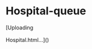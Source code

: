 # Hospital-queue



[Uploading <!--[if IE]><meta http-equiv="X-UA-Compatible" content="IE=5,IE=9" ><![endif]-->
<!DOCTYPE html>
<html>
<head>
<title>Hospital.html</title>
<meta charset="utf-8"/>
</head>
<body>
<div class="mxgraph" style="max-width:100%;border:1px solid transparent;" data-mxgraph="{&quot;highlight&quot;:&quot;#0000ff&quot;,&quot;nav&quot;:true,&quot;resize&quot;:true,&quot;xml&quot;:&quot;&lt;mxfile host=\&quot;Electron\&quot; modified=\&quot;2024-07-20T13:54:22.277Z\&quot; agent=\&quot;Mozilla/5.0 (Windows NT 10.0; Win64; x64) AppleWebKit/537.36 (KHTML, like Gecko) draw.io/24.6.4 Chrome/124.0.6367.207 Electron/30.0.6 Safari/537.36\&quot; etag=\&quot;Ng6dCk_RhyCo2N0eDhbq\&quot; version=\&quot;24.6.4\&quot; type=\&quot;device\&quot;&gt;&lt;diagram name=\&quot;Page-1\&quot; id=\&quot;E5_DyyRpIjL9LaKHjieI\&quot;&gt;&lt;mxGraphModel dx=\&quot;3149\&quot; dy=\&quot;2943\&quot; grid=\&quot;1\&quot; gridSize=\&quot;10\&quot; guides=\&quot;1\&quot; tooltips=\&quot;1\&quot; connect=\&quot;1\&quot; arrows=\&quot;1\&quot; fold=\&quot;1\&quot; page=\&quot;1\&quot; pageScale=\&quot;1\&quot; pageWidth=\&quot;1100\&quot; pageHeight=\&quot;850\&quot; math=\&quot;0\&quot; shadow=\&quot;0\&quot;&gt;&lt;root&gt;&lt;mxCell id=\&quot;0\&quot;/&gt;&lt;mxCell id=\&quot;1\&quot; parent=\&quot;0\&quot;/&gt;&lt;mxCell id=\&quot;5D7EZB2a6SAgb2xj-cl1-2\&quot; value=\&quot;\&quot; style=\&quot;image;aspect=fixed;perimeter=ellipsePerimeter;html=1;align=center;shadow=0;dashed=0;spacingTop=3;image=img/lib/active_directory/users.svg;\&quot; vertex=\&quot;1\&quot; parent=\&quot;1\&quot;&gt;&lt;mxGeometry x=\&quot;525.5999999999999\&quot; y=\&quot;-936\&quot; width=\&quot;59.4\&quot; height=\&quot;90\&quot; as=\&quot;geometry\&quot;/&gt;&lt;/mxCell&gt;&lt;mxCell id=\&quot;5D7EZB2a6SAgb2xj-cl1-3\&quot; value=\&quot;\&quot; style=\&quot;sketch=0;points=[[0,0,0],[0.25,0,0],[0.5,0,0],[0.75,0,0],[1,0,0],[0,1,0],[0.25,1,0],[0.5,1,0],[0.75,1,0],[1,1,0],[0,0.25,0],[0,0.5,0],[0,0.75,0],[1,0.25,0],[1,0.5,0],[1,0.75,0]];outlineConnect=0;fontColor=#232F3E;fillColor=#8C4FFF;strokeColor=#ffffff;dashed=0;verticalLabelPosition=bottom;verticalAlign=top;align=center;html=1;fontSize=12;fontStyle=0;aspect=fixed;shape=mxgraph.aws4.resourceIcon;resIcon=mxgraph.aws4.route_53;\&quot; vertex=\&quot;1\&quot; parent=\&quot;1\&quot;&gt;&lt;mxGeometry x=\&quot;585\&quot; y=\&quot;-724\&quot; width=\&quot;78\&quot; height=\&quot;78\&quot; as=\&quot;geometry\&quot;/&gt;&lt;/mxCell&gt;&lt;mxCell id=\&quot;5D7EZB2a6SAgb2xj-cl1-4\&quot; value=\&quot;&amp;lt;b&amp;gt;Users&amp;lt;/b&amp;gt;\&quot; style=\&quot;text;strokeColor=none;align=center;fillColor=none;html=1;verticalAlign=middle;whiteSpace=wrap;rounded=0;\&quot; vertex=\&quot;1\&quot; parent=\&quot;1\&quot;&gt;&lt;mxGeometry x=\&quot;522\&quot; y=\&quot;-966\&quot; width=\&quot;60\&quot; height=\&quot;30\&quot; as=\&quot;geometry\&quot;/&gt;&lt;/mxCell&gt;&lt;mxCell id=\&quot;5D7EZB2a6SAgb2xj-cl1-10\&quot; value=\&quot;\&quot; style=\&quot;endArrow=classic;startArrow=classic;html=1;rounded=0;strokeWidth=2;\&quot; edge=\&quot;1\&quot; parent=\&quot;1\&quot;&gt;&lt;mxGeometry width=\&quot;50\&quot; height=\&quot;50\&quot; relative=\&quot;1\&quot; as=\&quot;geometry\&quot;&gt;&lt;mxPoint x=\&quot;554.59\&quot; y=\&quot;-776\&quot; as=\&quot;sourcePoint\&quot;/&gt;&lt;mxPoint x=\&quot;554.59\&quot; y=\&quot;-836\&quot; as=\&quot;targetPoint\&quot;/&gt;&lt;/mxGeometry&gt;&lt;/mxCell&gt;&lt;mxCell id=\&quot;5D7EZB2a6SAgb2xj-cl1-11\&quot; value=\&quot;\&quot; style=\&quot;endArrow=none;html=1;rounded=0;strokeWidth=2;dashed=1;\&quot; edge=\&quot;1\&quot; parent=\&quot;1\&quot;&gt;&lt;mxGeometry width=\&quot;50\&quot; height=\&quot;50\&quot; relative=\&quot;1\&quot; as=\&quot;geometry\&quot;&gt;&lt;mxPoint x=\&quot;420.25\&quot; y=\&quot;-764\&quot; as=\&quot;sourcePoint\&quot;/&gt;&lt;mxPoint x=\&quot;420.25\&quot; y=\&quot;-764\&quot; as=\&quot;targetPoint\&quot;/&gt;&lt;Array as=\&quot;points\&quot;&gt;&lt;mxPoint x=\&quot;420.25\&quot; y=\&quot;-764\&quot;/&gt;&lt;mxPoint x=\&quot;420.25\&quot; y=\&quot;-624\&quot;/&gt;&lt;mxPoint x=\&quot;700.25\&quot; y=\&quot;-624\&quot;/&gt;&lt;mxPoint x=\&quot;700.25\&quot; y=\&quot;-764\&quot;/&gt;&lt;/Array&gt;&lt;/mxGeometry&gt;&lt;/mxCell&gt;&lt;mxCell id=\&quot;5D7EZB2a6SAgb2xj-cl1-12\&quot; value=\&quot;\&quot; style=\&quot;outlineConnect=0;dashed=0;verticalLabelPosition=bottom;verticalAlign=top;align=center;html=1;shape=mxgraph.aws3.cloudfront;fillColor=#F58536;gradientColor=none;\&quot; vertex=\&quot;1\&quot; parent=\&quot;1\&quot;&gt;&lt;mxGeometry x=\&quot;459\&quot; y=\&quot;-724\&quot; width=\&quot;76.5\&quot; height=\&quot;93\&quot; as=\&quot;geometry\&quot;/&gt;&lt;/mxCell&gt;&lt;mxCell id=\&quot;5D7EZB2a6SAgb2xj-cl1-13\&quot; value=\&quot;&amp;lt;b&amp;gt;Route 53&amp;lt;/b&amp;gt;\&quot; style=\&quot;text;strokeColor=none;align=center;fillColor=none;html=1;verticalAlign=middle;whiteSpace=wrap;rounded=0;\&quot; vertex=\&quot;1\&quot; parent=\&quot;1\&quot;&gt;&lt;mxGeometry x=\&quot;594\&quot; y=\&quot;-755\&quot; width=\&quot;60\&quot; height=\&quot;30\&quot; as=\&quot;geometry\&quot;/&gt;&lt;/mxCell&gt;&lt;mxCell id=\&quot;5D7EZB2a6SAgb2xj-cl1-15\&quot; value=\&quot;&amp;lt;b&amp;gt;CloudFront&amp;lt;/b&amp;gt;\&quot; style=\&quot;text;strokeColor=none;align=center;fillColor=none;html=1;verticalAlign=middle;whiteSpace=wrap;rounded=0;\&quot; vertex=\&quot;1\&quot; parent=\&quot;1\&quot;&gt;&lt;mxGeometry x=\&quot;447.25\&quot; y=\&quot;-754\&quot; width=\&quot;100\&quot; height=\&quot;30\&quot; as=\&quot;geometry\&quot;/&gt;&lt;/mxCell&gt;&lt;mxCell id=\&quot;5D7EZB2a6SAgb2xj-cl1-18\&quot; value=\&quot;Public subnet\&quot; style=\&quot;points=[[0,0],[0.25,0],[0.5,0],[0.75,0],[1,0],[1,0.25],[1,0.5],[1,0.75],[1,1],[0.75,1],[0.5,1],[0.25,1],[0,1],[0,0.75],[0,0.5],[0,0.25]];outlineConnect=0;gradientColor=none;html=1;whiteSpace=wrap;fontSize=12;fontStyle=0;container=1;pointerEvents=0;collapsible=0;recursiveResize=0;shape=mxgraph.aws4.group;grIcon=mxgraph.aws4.group_security_group;grStroke=0;strokeColor=#7AA116;fillColor=#F2F6E8;verticalAlign=top;align=left;spacingLeft=30;fontColor=#248814;dashed=0;\&quot; vertex=\&quot;1\&quot; parent=\&quot;1\&quot;&gt;&lt;mxGeometry x=\&quot;800\&quot; y=\&quot;-515\&quot; width=\&quot;400\&quot; height=\&quot;160\&quot; as=\&quot;geometry\&quot;/&gt;&lt;/mxCell&gt;&lt;mxCell id=\&quot;5D7EZB2a6SAgb2xj-cl1-21\&quot; value=\&quot;\&quot; style=\&quot;sketch=0;points=[[0,0,0],[0.25,0,0],[0.5,0,0],[0.75,0,0],[1,0,0],[0,1,0],[0.25,1,0],[0.5,1,0],[0.75,1,0],[1,1,0],[0,0.25,0],[0,0.5,0],[0,0.75,0],[1,0.25,0],[1,0.5,0],[1,0.75,0]];outlineConnect=0;fontColor=#232F3E;fillColor=#7AA116;strokeColor=#ffffff;dashed=0;verticalLabelPosition=bottom;verticalAlign=top;align=center;html=1;fontSize=12;fontStyle=0;aspect=fixed;shape=mxgraph.aws4.resourceIcon;resIcon=mxgraph.aws4.s3;\&quot; vertex=\&quot;1\&quot; parent=\&quot;5D7EZB2a6SAgb2xj-cl1-18\&quot;&gt;&lt;mxGeometry x=\&quot;38\&quot; y=\&quot;50\&quot; width=\&quot;78\&quot; height=\&quot;78\&quot; as=\&quot;geometry\&quot;/&gt;&lt;/mxCell&gt;&lt;mxCell id=\&quot;5D7EZB2a6SAgb2xj-cl1-28\&quot; value=\&quot;&amp;lt;b&amp;gt;S3&amp;lt;/b&amp;gt;\&quot; style=\&quot;text;strokeColor=none;align=center;fillColor=none;html=1;verticalAlign=middle;whiteSpace=wrap;rounded=0;\&quot; vertex=\&quot;1\&quot; parent=\&quot;5D7EZB2a6SAgb2xj-cl1-18\&quot;&gt;&lt;mxGeometry x=\&quot;45\&quot; y=\&quot;27\&quot; width=\&quot;60\&quot; height=\&quot;30\&quot; as=\&quot;geometry\&quot;/&gt;&lt;/mxCell&gt;&lt;mxCell id=\&quot;5D7EZB2a6SAgb2xj-cl1-33\&quot; value=\&quot;&amp;lt;b&amp;gt;Frontend&amp;lt;/b&amp;gt;\&quot; style=\&quot;text;strokeColor=none;align=center;fillColor=none;html=1;verticalAlign=middle;whiteSpace=wrap;rounded=0;\&quot; vertex=\&quot;1\&quot; parent=\&quot;5D7EZB2a6SAgb2xj-cl1-18\&quot;&gt;&lt;mxGeometry x=\&quot;150\&quot; y=\&quot;2\&quot; width=\&quot;60\&quot; height=\&quot;30\&quot; as=\&quot;geometry\&quot;/&gt;&lt;/mxCell&gt;&lt;mxCell id=\&quot;5D7EZB2a6SAgb2xj-cl1-19\&quot; value=\&quot;Private subnet\&quot; style=\&quot;points=[[0,0],[0.25,0],[0.5,0],[0.75,0],[1,0],[1,0.25],[1,0.5],[1,0.75],[1,1],[0.75,1],[0.5,1],[0.25,1],[0,1],[0,0.75],[0,0.5],[0,0.25]];outlineConnect=0;gradientColor=none;html=1;whiteSpace=wrap;fontSize=12;fontStyle=0;container=1;pointerEvents=0;collapsible=0;recursiveResize=0;shape=mxgraph.aws4.group;grIcon=mxgraph.aws4.group_security_group;grStroke=0;strokeColor=#00A4A6;fillColor=#E6F6F7;verticalAlign=top;align=left;spacingLeft=30;fontColor=#147EBA;dashed=0;\&quot; vertex=\&quot;1\&quot; parent=\&quot;1\&quot;&gt;&lt;mxGeometry x=\&quot;800\&quot; y=\&quot;-116\&quot; width=\&quot;401\&quot; height=\&quot;179\&quot; as=\&quot;geometry\&quot;/&gt;&lt;/mxCell&gt;&lt;mxCell id=\&quot;5D7EZB2a6SAgb2xj-cl1-22\&quot; value=\&quot;\&quot; style=\&quot;sketch=0;points=[[0,0,0],[0.25,0,0],[0.5,0,0],[0.75,0,0],[1,0,0],[0,1,0],[0.25,1,0],[0.5,1,0],[0.75,1,0],[1,1,0],[0,0.25,0],[0,0.5,0],[0,0.75,0],[1,0.25,0],[1,0.5,0],[1,0.75,0]];outlineConnect=0;fontColor=#232F3E;fillColor=#ED7100;strokeColor=#ffffff;dashed=0;verticalLabelPosition=bottom;verticalAlign=top;align=center;html=1;fontSize=12;fontStyle=0;aspect=fixed;shape=mxgraph.aws4.resourceIcon;resIcon=mxgraph.aws4.lambda;\&quot; vertex=\&quot;1\&quot; parent=\&quot;5D7EZB2a6SAgb2xj-cl1-19\&quot;&gt;&lt;mxGeometry x=\&quot;40\&quot; y=\&quot;61\&quot; width=\&quot;78\&quot; height=\&quot;78\&quot; as=\&quot;geometry\&quot;/&gt;&lt;/mxCell&gt;&lt;mxCell id=\&quot;5D7EZB2a6SAgb2xj-cl1-23\&quot; value=\&quot;\&quot; style=\&quot;outlineConnect=0;dashed=0;verticalLabelPosition=bottom;verticalAlign=top;align=center;html=1;shape=mxgraph.aws3.dynamo_db;fillColor=#2E73B8;gradientColor=none;\&quot; vertex=\&quot;1\&quot; parent=\&quot;5D7EZB2a6SAgb2xj-cl1-19\&quot;&gt;&lt;mxGeometry x=\&quot;284\&quot; y=\&quot;58.5\&quot; width=\&quot;72\&quot; height=\&quot;81\&quot; as=\&quot;geometry\&quot;/&gt;&lt;/mxCell&gt;&lt;mxCell id=\&quot;5D7EZB2a6SAgb2xj-cl1-25\&quot; value=\&quot;&amp;lt;b&amp;gt;Lambda&amp;lt;/b&amp;gt;\&quot; style=\&quot;text;strokeColor=none;align=center;fillColor=none;html=1;verticalAlign=middle;whiteSpace=wrap;rounded=0;\&quot; vertex=\&quot;1\&quot; parent=\&quot;5D7EZB2a6SAgb2xj-cl1-19\&quot;&gt;&lt;mxGeometry x=\&quot;49\&quot; y=\&quot;31\&quot; width=\&quot;60\&quot; height=\&quot;30\&quot; as=\&quot;geometry\&quot;/&gt;&lt;/mxCell&gt;&lt;mxCell id=\&quot;5D7EZB2a6SAgb2xj-cl1-26\&quot; value=\&quot;&amp;lt;b&amp;gt;Daynamo BD&amp;lt;/b&amp;gt;\&quot; style=\&quot;text;strokeColor=none;align=center;fillColor=none;html=1;verticalAlign=middle;whiteSpace=wrap;rounded=0;\&quot; vertex=\&quot;1\&quot; parent=\&quot;5D7EZB2a6SAgb2xj-cl1-19\&quot;&gt;&lt;mxGeometry x=\&quot;278\&quot; y=\&quot;29\&quot; width=\&quot;90\&quot; height=\&quot;30\&quot; as=\&quot;geometry\&quot;/&gt;&lt;/mxCell&gt;&lt;mxCell id=\&quot;5D7EZB2a6SAgb2xj-cl1-34\&quot; value=\&quot;&amp;lt;b&amp;gt;Backend&amp;lt;/b&amp;gt;\&quot; style=\&quot;text;strokeColor=none;align=center;fillColor=none;html=1;verticalAlign=middle;whiteSpace=wrap;rounded=0;\&quot; vertex=\&quot;1\&quot; parent=\&quot;5D7EZB2a6SAgb2xj-cl1-19\&quot;&gt;&lt;mxGeometry x=\&quot;159\&quot; y=\&quot;1\&quot; width=\&quot;60\&quot; height=\&quot;30\&quot; as=\&quot;geometry\&quot;/&gt;&lt;/mxCell&gt;&lt;mxCell id=\&quot;5D7EZB2a6SAgb2xj-cl1-24\&quot; value=\&quot;\&quot; style=\&quot;sketch=0;points=[[0,0,0],[0.25,0,0],[0.5,0,0],[0.75,0,0],[1,0,0],[0,1,0],[0.25,1,0],[0.5,1,0],[0.75,1,0],[1,1,0],[0,0.25,0],[0,0.5,0],[0,0.75,0],[1,0.25,0],[1,0.5,0],[1,0.75,0]];outlineConnect=0;fontColor=#232F3E;fillColor=#E7157B;strokeColor=#ffffff;dashed=0;verticalLabelPosition=bottom;verticalAlign=top;align=center;html=1;fontSize=12;fontStyle=0;aspect=fixed;shape=mxgraph.aws4.resourceIcon;resIcon=mxgraph.aws4.api_gateway;\&quot; vertex=\&quot;1\&quot; parent=\&quot;1\&quot;&gt;&lt;mxGeometry x=\&quot;838\&quot; y=\&quot;-261\&quot; width=\&quot;78\&quot; height=\&quot;78\&quot; as=\&quot;geometry\&quot;/&gt;&lt;/mxCell&gt;&lt;mxCell id=\&quot;5D7EZB2a6SAgb2xj-cl1-27\&quot; value=\&quot;&amp;lt;b&amp;gt;API Gateway&amp;lt;/b&amp;gt;\&quot; style=\&quot;text;strokeColor=none;align=center;fillColor=none;html=1;verticalAlign=middle;whiteSpace=wrap;rounded=0;\&quot; vertex=\&quot;1\&quot; parent=\&quot;1\&quot;&gt;&lt;mxGeometry x=\&quot;817\&quot; y=\&quot;-289\&quot; width=\&quot;120\&quot; height=\&quot;30\&quot; as=\&quot;geometry\&quot;/&gt;&lt;/mxCell&gt;&lt;mxCell id=\&quot;5D7EZB2a6SAgb2xj-cl1-29\&quot; value=\&quot;\&quot; style=\&quot;sketch=0;points=[[0,0,0],[0.25,0,0],[0.5,0,0],[0.75,0,0],[1,0,0],[0,1,0],[0.25,1,0],[0.5,1,0],[0.75,1,0],[1,1,0],[0,0.25,0],[0,0.5,0],[0,0.75,0],[1,0.25,0],[1,0.5,0],[1,0.75,0]];outlineConnect=0;fontColor=#232F3E;fillColor=#E7157B;strokeColor=#ffffff;dashed=0;verticalLabelPosition=bottom;verticalAlign=top;align=center;html=1;fontSize=12;fontStyle=0;aspect=fixed;shape=mxgraph.aws4.resourceIcon;resIcon=mxgraph.aws4.sqs;\&quot; vertex=\&quot;1\&quot; parent=\&quot;1\&quot;&gt;&lt;mxGeometry x=\&quot;1080\&quot; y=\&quot;-260\&quot; width=\&quot;78\&quot; height=\&quot;78\&quot; as=\&quot;geometry\&quot;/&gt;&lt;/mxCell&gt;&lt;mxCell id=\&quot;5D7EZB2a6SAgb2xj-cl1-30\&quot; value=\&quot;&amp;lt;b&amp;gt;SQS&amp;lt;/b&amp;gt;\&quot; style=\&quot;text;strokeColor=none;align=center;fillColor=none;html=1;verticalAlign=middle;whiteSpace=wrap;rounded=0;\&quot; vertex=\&quot;1\&quot; parent=\&quot;1\&quot;&gt;&lt;mxGeometry x=\&quot;1089\&quot; y=\&quot;-287\&quot; width=\&quot;60\&quot; height=\&quot;30\&quot; as=\&quot;geometry\&quot;/&gt;&lt;/mxCell&gt;&lt;mxCell id=\&quot;5D7EZB2a6SAgb2xj-cl1-32\&quot; value=\&quot;\&quot; style=\&quot;endArrow=none;html=1;rounded=0;strokeWidth=2;dashed=1;\&quot; edge=\&quot;1\&quot; parent=\&quot;1\&quot;&gt;&lt;mxGeometry width=\&quot;50\&quot; height=\&quot;50\&quot; relative=\&quot;1\&quot; as=\&quot;geometry\&quot;&gt;&lt;mxPoint x=\&quot;898\&quot; y=\&quot;-295\&quot; as=\&quot;sourcePoint\&quot;/&gt;&lt;mxPoint x=\&quot;898\&quot; y=\&quot;-295\&quot; as=\&quot;targetPoint\&quot;/&gt;&lt;Array as=\&quot;points\&quot;&gt;&lt;mxPoint x=\&quot;819\&quot; y=\&quot;-295\&quot;/&gt;&lt;mxPoint x=\&quot;819\&quot; y=\&quot;-175\&quot;/&gt;&lt;mxPoint x=\&quot;1178\&quot; y=\&quot;-175\&quot;/&gt;&lt;mxPoint x=\&quot;1178\&quot; y=\&quot;-295\&quot;/&gt;&lt;/Array&gt;&lt;/mxGeometry&gt;&lt;/mxCell&gt;&lt;mxCell id=\&quot;5D7EZB2a6SAgb2xj-cl1-35\&quot; value=\&quot;Private subnet\&quot; style=\&quot;points=[[0,0],[0.25,0],[0.5,0],[0.75,0],[1,0],[1,0.25],[1,0.5],[1,0.75],[1,1],[0.75,1],[0.5,1],[0.25,1],[0,1],[0,0.75],[0,0.5],[0,0.25]];outlineConnect=0;gradientColor=none;html=1;whiteSpace=wrap;fontSize=12;fontStyle=0;container=1;pointerEvents=0;collapsible=0;recursiveResize=0;shape=mxgraph.aws4.group;grIcon=mxgraph.aws4.group_security_group;grStroke=0;strokeColor=#00A4A6;fillColor=#E6F6F7;verticalAlign=top;align=left;spacingLeft=30;fontColor=#147EBA;dashed=0;\&quot; vertex=\&quot;1\&quot; parent=\&quot;1\&quot;&gt;&lt;mxGeometry x=\&quot;800\&quot; y=\&quot;125\&quot; width=\&quot;401\&quot; height=\&quot;140\&quot; as=\&quot;geometry\&quot;/&gt;&lt;/mxCell&gt;&lt;mxCell id=\&quot;5D7EZB2a6SAgb2xj-cl1-40\&quot; value=\&quot;&amp;lt;b&amp;gt;Backup&amp;lt;/b&amp;gt;\&quot; style=\&quot;text;strokeColor=none;align=center;fillColor=none;html=1;verticalAlign=middle;whiteSpace=wrap;rounded=0;\&quot; vertex=\&quot;1\&quot; parent=\&quot;5D7EZB2a6SAgb2xj-cl1-35\&quot;&gt;&lt;mxGeometry x=\&quot;159\&quot; y=\&quot;-1\&quot; width=\&quot;60\&quot; height=\&quot;30\&quot; as=\&quot;geometry\&quot;/&gt;&lt;/mxCell&gt;&lt;mxCell id=\&quot;5D7EZB2a6SAgb2xj-cl1-41\&quot; value=\&quot;\&quot; style=\&quot;sketch=0;outlineConnect=0;fontColor=#232F3E;gradientColor=none;fillColor=#7AA116;strokeColor=none;dashed=0;verticalLabelPosition=bottom;verticalAlign=top;align=center;html=1;fontSize=12;fontStyle=0;aspect=fixed;pointerEvents=1;shape=mxgraph.aws4.backup_aws_backup_support_for_amazon_s3;\&quot; vertex=\&quot;1\&quot; parent=\&quot;5D7EZB2a6SAgb2xj-cl1-35\&quot;&gt;&lt;mxGeometry x=\&quot;38\&quot; y=\&quot;50\&quot; width=\&quot;78\&quot; height=\&quot;78\&quot; as=\&quot;geometry\&quot;/&gt;&lt;/mxCell&gt;&lt;mxCell id=\&quot;5D7EZB2a6SAgb2xj-cl1-42\&quot; value=\&quot;&amp;lt;b&amp;gt;S3 Backup&amp;lt;/b&amp;gt;\&quot; style=\&quot;text;strokeColor=none;align=center;fillColor=none;html=1;verticalAlign=middle;whiteSpace=wrap;rounded=0;\&quot; vertex=\&quot;1\&quot; parent=\&quot;5D7EZB2a6SAgb2xj-cl1-35\&quot;&gt;&lt;mxGeometry x=\&quot;38\&quot; y=\&quot;20\&quot; width=\&quot;90\&quot; height=\&quot;30\&quot; as=\&quot;geometry\&quot;/&gt;&lt;/mxCell&gt;&lt;mxCell id=\&quot;5D7EZB2a6SAgb2xj-cl1-48\&quot; value=\&quot;\&quot; style=\&quot;endArrow=classic;startArrow=classic;html=1;rounded=0;strokeWidth=2;\&quot; edge=\&quot;1\&quot; parent=\&quot;1\&quot;&gt;&lt;mxGeometry width=\&quot;50\&quot; height=\&quot;50\&quot; relative=\&quot;1\&quot; as=\&quot;geometry\&quot;&gt;&lt;mxPoint x=\&quot;880\&quot; y=\&quot;-303\&quot; as=\&quot;sourcePoint\&quot;/&gt;&lt;mxPoint x=\&quot;880\&quot; y=\&quot;-353\&quot; as=\&quot;targetPoint\&quot;/&gt;&lt;/mxGeometry&gt;&lt;/mxCell&gt;&lt;mxCell id=\&quot;5D7EZB2a6SAgb2xj-cl1-49\&quot; value=\&quot;\&quot; style=\&quot;endArrow=classic;startArrow=classic;html=1;rounded=0;strokeWidth=2;\&quot; edge=\&quot;1\&quot; parent=\&quot;1\&quot;&gt;&lt;mxGeometry width=\&quot;50\&quot; height=\&quot;50\&quot; relative=\&quot;1\&quot; as=\&quot;geometry\&quot;&gt;&lt;mxPoint x=\&quot;1118.29\&quot; y=\&quot;-301\&quot; as=\&quot;sourcePoint\&quot;/&gt;&lt;mxPoint x=\&quot;1118.29\&quot; y=\&quot;-351\&quot; as=\&quot;targetPoint\&quot;/&gt;&lt;/mxGeometry&gt;&lt;/mxCell&gt;&lt;mxCell id=\&quot;5D7EZB2a6SAgb2xj-cl1-50\&quot; value=\&quot;\&quot; style=\&quot;endArrow=classic;startArrow=classic;html=1;rounded=0;strokeWidth=2;\&quot; edge=\&quot;1\&quot; parent=\&quot;1\&quot;&gt;&lt;mxGeometry width=\&quot;50\&quot; height=\&quot;50\&quot; relative=\&quot;1\&quot; as=\&quot;geometry\&quot;&gt;&lt;mxPoint x=\&quot;1118.29\&quot; y=\&quot;-121\&quot; as=\&quot;sourcePoint\&quot;/&gt;&lt;mxPoint x=\&quot;1118.29\&quot; y=\&quot;-171\&quot; as=\&quot;targetPoint\&quot;/&gt;&lt;/mxGeometry&gt;&lt;/mxCell&gt;&lt;mxCell id=\&quot;5D7EZB2a6SAgb2xj-cl1-51\&quot; value=\&quot;\&quot; style=\&quot;endArrow=classic;startArrow=classic;html=1;rounded=0;strokeWidth=2;\&quot; edge=\&quot;1\&quot; parent=\&quot;1\&quot;&gt;&lt;mxGeometry width=\&quot;50\&quot; height=\&quot;50\&quot; relative=\&quot;1\&quot; as=\&quot;geometry\&quot;&gt;&lt;mxPoint x=\&quot;880\&quot; y=\&quot;-122\&quot; as=\&quot;sourcePoint\&quot;/&gt;&lt;mxPoint x=\&quot;880\&quot; y=\&quot;-172\&quot; as=\&quot;targetPoint\&quot;/&gt;&lt;/mxGeometry&gt;&lt;/mxCell&gt;&lt;mxCell id=\&quot;5D7EZB2a6SAgb2xj-cl1-52\&quot; value=\&quot;\&quot; style=\&quot;endArrow=classic;startArrow=classic;html=1;rounded=0;strokeWidth=2;\&quot; edge=\&quot;1\&quot; parent=\&quot;1\&quot;&gt;&lt;mxGeometry width=\&quot;50\&quot; height=\&quot;50\&quot; relative=\&quot;1\&quot; as=\&quot;geometry\&quot;&gt;&lt;mxPoint x=\&quot;876.29\&quot; y=\&quot;124\&quot; as=\&quot;sourcePoint\&quot;/&gt;&lt;mxPoint x=\&quot;876.29\&quot; y=\&quot;74\&quot; as=\&quot;targetPoint\&quot;/&gt;&lt;/mxGeometry&gt;&lt;/mxCell&gt;&lt;mxCell id=\&quot;5D7EZB2a6SAgb2xj-cl1-53\&quot; value=\&quot;\&quot; style=\&quot;endArrow=classic;startArrow=classic;html=1;rounded=0;strokeWidth=2;\&quot; edge=\&quot;1\&quot; parent=\&quot;1\&quot;&gt;&lt;mxGeometry width=\&quot;50\&quot; height=\&quot;50\&quot; relative=\&quot;1\&quot; as=\&quot;geometry\&quot;&gt;&lt;mxPoint x=\&quot;1118.29\&quot; y=\&quot;121\&quot; as=\&quot;sourcePoint\&quot;/&gt;&lt;mxPoint x=\&quot;1118.29\&quot; y=\&quot;71\&quot; as=\&quot;targetPoint\&quot;/&gt;&lt;/mxGeometry&gt;&lt;/mxCell&gt;&lt;mxCell id=\&quot;5D7EZB2a6SAgb2xj-cl1-46\&quot; value=\&quot;&amp;lt;font color=&amp;quot;#3333ff&amp;quot;&amp;gt;&amp;lt;b&amp;gt;Availability zone&amp;lt;/b&amp;gt;&amp;lt;/font&amp;gt;\&quot; style=\&quot;sketch=0;outlineConnect=0;gradientColor=none;html=1;whiteSpace=wrap;fontSize=12;fontStyle=0;shape=mxgraph.aws4.group;grIcon=mxgraph.aws4.group_availability_zone;strokeColor=#0000FF;fillColor=none;verticalAlign=top;align=left;spacingLeft=30;fontColor=#545B64;dashed=1;strokeWidth=2;\&quot; vertex=\&quot;1\&quot; parent=\&quot;1\&quot;&gt;&lt;mxGeometry x=\&quot;775\&quot; y=\&quot;-539\&quot; width=\&quot;435\&quot; height=\&quot;813\&quot; as=\&quot;geometry\&quot;/&gt;&lt;/mxCell&gt;&lt;mxCell id=\&quot;5D7EZB2a6SAgb2xj-cl1-54\&quot; value=\&quot;&amp;lt;font color=&amp;quot;#00cc00&amp;quot;&amp;gt;&amp;lt;b&amp;gt;VPC&amp;lt;/b&amp;gt;&amp;lt;/font&amp;gt;\&quot; style=\&quot;sketch=0;outlineConnect=0;gradientColor=none;html=1;whiteSpace=wrap;fontSize=12;fontStyle=0;shape=mxgraph.aws4.group;grIcon=mxgraph.aws4.group_vpc;strokeColor=#00CC00;fillColor=none;verticalAlign=top;align=left;spacingLeft=30;fontColor=#879196;dashed=0;strokeWidth=2;\&quot; vertex=\&quot;1\&quot; parent=\&quot;1\&quot;&gt;&lt;mxGeometry x=\&quot;700\&quot; y=\&quot;-484\&quot; width=\&quot;522\&quot; height=\&quot;740\&quot; as=\&quot;geometry\&quot;/&gt;&lt;/mxCell&gt;&lt;mxCell id=\&quot;5D7EZB2a6SAgb2xj-cl1-55\&quot; value=\&quot;\&quot; style=\&quot;sketch=0;points=[[0,0,0],[0.25,0,0],[0.5,0,0],[0.75,0,0],[1,0,0],[0,1,0],[0.25,1,0],[0.5,1,0],[0.75,1,0],[1,1,0],[0,0.25,0],[0,0.5,0],[0,0.75,0],[1,0.25,0],[1,0.5,0],[1,0.75,0]];outlineConnect=0;fontColor=#232F3E;fillColor=#8C4FFF;strokeColor=#ffffff;dashed=0;verticalLabelPosition=bottom;verticalAlign=top;align=center;html=1;fontSize=12;fontStyle=0;aspect=fixed;shape=mxgraph.aws4.resourceIcon;resIcon=mxgraph.aws4.transit_gateway;\&quot; vertex=\&quot;1\&quot; parent=\&quot;1\&quot;&gt;&lt;mxGeometry x=\&quot;705.6\&quot; y=\&quot;188\&quot; width=\&quot;60\&quot; height=\&quot;60\&quot; as=\&quot;geometry\&quot;/&gt;&lt;/mxCell&gt;&lt;mxCell id=\&quot;5D7EZB2a6SAgb2xj-cl1-56\&quot; value=\&quot;&amp;lt;b&amp;gt;Transit Gateway&amp;lt;/b&amp;gt;\&quot; style=\&quot;text;strokeColor=none;align=center;fillColor=none;html=1;verticalAlign=middle;whiteSpace=wrap;rounded=0;\&quot; vertex=\&quot;1\&quot; parent=\&quot;1\&quot;&gt;&lt;mxGeometry x=\&quot;705.6\&quot; y=\&quot;149\&quot; width=\&quot;60\&quot; height=\&quot;30\&quot; as=\&quot;geometry\&quot;/&gt;&lt;/mxCell&gt;&lt;mxCell id=\&quot;5D7EZB2a6SAgb2xj-cl1-57\&quot; value=\&quot;&amp;lt;b style=&amp;quot;&amp;quot;&amp;gt;&amp;lt;font color=&amp;quot;#ff0000&amp;quot;&amp;gt;Region&amp;lt;/font&amp;gt;&amp;lt;/b&amp;gt;\&quot; style=\&quot;points=[[0,0],[0.25,0],[0.5,0],[0.75,0],[1,0],[1,0.25],[1,0.5],[1,0.75],[1,1],[0.75,1],[0.5,1],[0.25,1],[0,1],[0,0.75],[0,0.5],[0,0.25]];outlineConnect=0;gradientColor=none;html=1;whiteSpace=wrap;fontSize=12;fontStyle=0;container=1;pointerEvents=0;collapsible=0;recursiveResize=0;shape=mxgraph.aws4.group;grIcon=mxgraph.aws4.group_region;strokeColor=#FF0000;fillColor=none;verticalAlign=top;align=left;spacingLeft=30;fontColor=#147EBA;dashed=1;strokeWidth=2;\&quot; vertex=\&quot;1\&quot; parent=\&quot;1\&quot;&gt;&lt;mxGeometry x=\&quot;680\&quot; y=\&quot;-560\&quot; width=\&quot;560\&quot; height=\&quot;850\&quot; as=\&quot;geometry\&quot;/&gt;&lt;/mxCell&gt;&lt;mxCell id=\&quot;5D7EZB2a6SAgb2xj-cl1-58\&quot; value=\&quot;Public subnet\&quot; style=\&quot;points=[[0,0],[0.25,0],[0.5,0],[0.75,0],[1,0],[1,0.25],[1,0.5],[1,0.75],[1,1],[0.75,1],[0.5,1],[0.25,1],[0,1],[0,0.75],[0,0.5],[0,0.25]];outlineConnect=0;gradientColor=none;html=1;whiteSpace=wrap;fontSize=12;fontStyle=0;container=1;pointerEvents=0;collapsible=0;recursiveResize=0;shape=mxgraph.aws4.group;grIcon=mxgraph.aws4.group_security_group;grStroke=0;strokeColor=#7AA116;fillColor=#F2F6E8;verticalAlign=top;align=left;spacingLeft=30;fontColor=#248814;dashed=0;\&quot; vertex=\&quot;1\&quot; parent=\&quot;1\&quot;&gt;&lt;mxGeometry y=\&quot;-518\&quot; width=\&quot;400\&quot; height=\&quot;160\&quot; as=\&quot;geometry\&quot;/&gt;&lt;/mxCell&gt;&lt;mxCell id=\&quot;5D7EZB2a6SAgb2xj-cl1-59\&quot; value=\&quot;\&quot; style=\&quot;sketch=0;points=[[0,0,0],[0.25,0,0],[0.5,0,0],[0.75,0,0],[1,0,0],[0,1,0],[0.25,1,0],[0.5,1,0],[0.75,1,0],[1,1,0],[0,0.25,0],[0,0.5,0],[0,0.75,0],[1,0.25,0],[1,0.5,0],[1,0.75,0]];outlineConnect=0;fontColor=#232F3E;fillColor=#7AA116;strokeColor=#ffffff;dashed=0;verticalLabelPosition=bottom;verticalAlign=top;align=center;html=1;fontSize=12;fontStyle=0;aspect=fixed;shape=mxgraph.aws4.resourceIcon;resIcon=mxgraph.aws4.s3;\&quot; vertex=\&quot;1\&quot; parent=\&quot;5D7EZB2a6SAgb2xj-cl1-58\&quot;&gt;&lt;mxGeometry x=\&quot;38\&quot; y=\&quot;50\&quot; width=\&quot;78\&quot; height=\&quot;78\&quot; as=\&quot;geometry\&quot;/&gt;&lt;/mxCell&gt;&lt;mxCell id=\&quot;5D7EZB2a6SAgb2xj-cl1-60\&quot; value=\&quot;&amp;lt;b&amp;gt;S3&amp;lt;/b&amp;gt;\&quot; style=\&quot;text;strokeColor=none;align=center;fillColor=none;html=1;verticalAlign=middle;whiteSpace=wrap;rounded=0;\&quot; vertex=\&quot;1\&quot; parent=\&quot;5D7EZB2a6SAgb2xj-cl1-58\&quot;&gt;&lt;mxGeometry x=\&quot;45\&quot; y=\&quot;27\&quot; width=\&quot;60\&quot; height=\&quot;30\&quot; as=\&quot;geometry\&quot;/&gt;&lt;/mxCell&gt;&lt;mxCell id=\&quot;5D7EZB2a6SAgb2xj-cl1-61\&quot; value=\&quot;&amp;lt;b&amp;gt;Frontend&amp;lt;/b&amp;gt;\&quot; style=\&quot;text;strokeColor=none;align=center;fillColor=none;html=1;verticalAlign=middle;whiteSpace=wrap;rounded=0;\&quot; vertex=\&quot;1\&quot; parent=\&quot;5D7EZB2a6SAgb2xj-cl1-58\&quot;&gt;&lt;mxGeometry x=\&quot;150\&quot; y=\&quot;2\&quot; width=\&quot;60\&quot; height=\&quot;30\&quot; as=\&quot;geometry\&quot;/&gt;&lt;/mxCell&gt;&lt;mxCell id=\&quot;5D7EZB2a6SAgb2xj-cl1-62\&quot; value=\&quot;Private subnet\&quot; style=\&quot;points=[[0,0],[0.25,0],[0.5,0],[0.75,0],[1,0],[1,0.25],[1,0.5],[1,0.75],[1,1],[0.75,1],[0.5,1],[0.25,1],[0,1],[0,0.75],[0,0.5],[0,0.25]];outlineConnect=0;gradientColor=none;html=1;whiteSpace=wrap;fontSize=12;fontStyle=0;container=1;pointerEvents=0;collapsible=0;recursiveResize=0;shape=mxgraph.aws4.group;grIcon=mxgraph.aws4.group_security_group;grStroke=0;strokeColor=#00A4A6;fillColor=#E6F6F7;verticalAlign=top;align=left;spacingLeft=30;fontColor=#147EBA;dashed=0;\&quot; vertex=\&quot;1\&quot; parent=\&quot;1\&quot;&gt;&lt;mxGeometry y=\&quot;-119\&quot; width=\&quot;401\&quot; height=\&quot;179\&quot; as=\&quot;geometry\&quot;/&gt;&lt;/mxCell&gt;&lt;mxCell id=\&quot;5D7EZB2a6SAgb2xj-cl1-63\&quot; value=\&quot;\&quot; style=\&quot;sketch=0;points=[[0,0,0],[0.25,0,0],[0.5,0,0],[0.75,0,0],[1,0,0],[0,1,0],[0.25,1,0],[0.5,1,0],[0.75,1,0],[1,1,0],[0,0.25,0],[0,0.5,0],[0,0.75,0],[1,0.25,0],[1,0.5,0],[1,0.75,0]];outlineConnect=0;fontColor=#232F3E;fillColor=#ED7100;strokeColor=#ffffff;dashed=0;verticalLabelPosition=bottom;verticalAlign=top;align=center;html=1;fontSize=12;fontStyle=0;aspect=fixed;shape=mxgraph.aws4.resourceIcon;resIcon=mxgraph.aws4.lambda;\&quot; vertex=\&quot;1\&quot; parent=\&quot;5D7EZB2a6SAgb2xj-cl1-62\&quot;&gt;&lt;mxGeometry x=\&quot;40\&quot; y=\&quot;61\&quot; width=\&quot;78\&quot; height=\&quot;78\&quot; as=\&quot;geometry\&quot;/&gt;&lt;/mxCell&gt;&lt;mxCell id=\&quot;5D7EZB2a6SAgb2xj-cl1-64\&quot; value=\&quot;\&quot; style=\&quot;outlineConnect=0;dashed=0;verticalLabelPosition=bottom;verticalAlign=top;align=center;html=1;shape=mxgraph.aws3.dynamo_db;fillColor=#2E73B8;gradientColor=none;\&quot; vertex=\&quot;1\&quot; parent=\&quot;5D7EZB2a6SAgb2xj-cl1-62\&quot;&gt;&lt;mxGeometry x=\&quot;284\&quot; y=\&quot;58.5\&quot; width=\&quot;72\&quot; height=\&quot;81\&quot; as=\&quot;geometry\&quot;/&gt;&lt;/mxCell&gt;&lt;mxCell id=\&quot;5D7EZB2a6SAgb2xj-cl1-65\&quot; value=\&quot;&amp;lt;b&amp;gt;Lambda&amp;lt;/b&amp;gt;\&quot; style=\&quot;text;strokeColor=none;align=center;fillColor=none;html=1;verticalAlign=middle;whiteSpace=wrap;rounded=0;\&quot; vertex=\&quot;1\&quot; parent=\&quot;5D7EZB2a6SAgb2xj-cl1-62\&quot;&gt;&lt;mxGeometry x=\&quot;49\&quot; y=\&quot;31\&quot; width=\&quot;60\&quot; height=\&quot;30\&quot; as=\&quot;geometry\&quot;/&gt;&lt;/mxCell&gt;&lt;mxCell id=\&quot;5D7EZB2a6SAgb2xj-cl1-66\&quot; value=\&quot;&amp;lt;b&amp;gt;Daynamo BD&amp;lt;/b&amp;gt;\&quot; style=\&quot;text;strokeColor=none;align=center;fillColor=none;html=1;verticalAlign=middle;whiteSpace=wrap;rounded=0;\&quot; vertex=\&quot;1\&quot; parent=\&quot;5D7EZB2a6SAgb2xj-cl1-62\&quot;&gt;&lt;mxGeometry x=\&quot;278\&quot; y=\&quot;29\&quot; width=\&quot;90\&quot; height=\&quot;30\&quot; as=\&quot;geometry\&quot;/&gt;&lt;/mxCell&gt;&lt;mxCell id=\&quot;5D7EZB2a6SAgb2xj-cl1-67\&quot; value=\&quot;&amp;lt;b&amp;gt;Backend&amp;lt;/b&amp;gt;\&quot; style=\&quot;text;strokeColor=none;align=center;fillColor=none;html=1;verticalAlign=middle;whiteSpace=wrap;rounded=0;\&quot; vertex=\&quot;1\&quot; parent=\&quot;5D7EZB2a6SAgb2xj-cl1-62\&quot;&gt;&lt;mxGeometry x=\&quot;159\&quot; y=\&quot;1\&quot; width=\&quot;60\&quot; height=\&quot;30\&quot; as=\&quot;geometry\&quot;/&gt;&lt;/mxCell&gt;&lt;mxCell id=\&quot;5D7EZB2a6SAgb2xj-cl1-68\&quot; value=\&quot;\&quot; style=\&quot;sketch=0;points=[[0,0,0],[0.25,0,0],[0.5,0,0],[0.75,0,0],[1,0,0],[0,1,0],[0.25,1,0],[0.5,1,0],[0.75,1,0],[1,1,0],[0,0.25,0],[0,0.5,0],[0,0.75,0],[1,0.25,0],[1,0.5,0],[1,0.75,0]];outlineConnect=0;fontColor=#232F3E;fillColor=#E7157B;strokeColor=#ffffff;dashed=0;verticalLabelPosition=bottom;verticalAlign=top;align=center;html=1;fontSize=12;fontStyle=0;aspect=fixed;shape=mxgraph.aws4.resourceIcon;resIcon=mxgraph.aws4.api_gateway;\&quot; vertex=\&quot;1\&quot; parent=\&quot;1\&quot;&gt;&lt;mxGeometry x=\&quot;38\&quot; y=\&quot;-264\&quot; width=\&quot;78\&quot; height=\&quot;78\&quot; as=\&quot;geometry\&quot;/&gt;&lt;/mxCell&gt;&lt;mxCell id=\&quot;5D7EZB2a6SAgb2xj-cl1-69\&quot; value=\&quot;&amp;lt;b&amp;gt;API Gateway&amp;lt;/b&amp;gt;\&quot; style=\&quot;text;strokeColor=none;align=center;fillColor=none;html=1;verticalAlign=middle;whiteSpace=wrap;rounded=0;\&quot; vertex=\&quot;1\&quot; parent=\&quot;1\&quot;&gt;&lt;mxGeometry x=\&quot;17\&quot; y=\&quot;-292\&quot; width=\&quot;120\&quot; height=\&quot;30\&quot; as=\&quot;geometry\&quot;/&gt;&lt;/mxCell&gt;&lt;mxCell id=\&quot;5D7EZB2a6SAgb2xj-cl1-70\&quot; value=\&quot;\&quot; style=\&quot;sketch=0;points=[[0,0,0],[0.25,0,0],[0.5,0,0],[0.75,0,0],[1,0,0],[0,1,0],[0.25,1,0],[0.5,1,0],[0.75,1,0],[1,1,0],[0,0.25,0],[0,0.5,0],[0,0.75,0],[1,0.25,0],[1,0.5,0],[1,0.75,0]];outlineConnect=0;fontColor=#232F3E;fillColor=#E7157B;strokeColor=#ffffff;dashed=0;verticalLabelPosition=bottom;verticalAlign=top;align=center;html=1;fontSize=12;fontStyle=0;aspect=fixed;shape=mxgraph.aws4.resourceIcon;resIcon=mxgraph.aws4.sqs;\&quot; vertex=\&quot;1\&quot; parent=\&quot;1\&quot;&gt;&lt;mxGeometry x=\&quot;280\&quot; y=\&quot;-263\&quot; width=\&quot;78\&quot; height=\&quot;78\&quot; as=\&quot;geometry\&quot;/&gt;&lt;/mxCell&gt;&lt;mxCell id=\&quot;5D7EZB2a6SAgb2xj-cl1-71\&quot; value=\&quot;&amp;lt;b&amp;gt;SQS&amp;lt;/b&amp;gt;\&quot; style=\&quot;text;strokeColor=none;align=center;fillColor=none;html=1;verticalAlign=middle;whiteSpace=wrap;rounded=0;\&quot; vertex=\&quot;1\&quot; parent=\&quot;1\&quot;&gt;&lt;mxGeometry x=\&quot;289\&quot; y=\&quot;-290\&quot; width=\&quot;60\&quot; height=\&quot;30\&quot; as=\&quot;geometry\&quot;/&gt;&lt;/mxCell&gt;&lt;mxCell id=\&quot;5D7EZB2a6SAgb2xj-cl1-72\&quot; value=\&quot;\&quot; style=\&quot;endArrow=none;html=1;rounded=0;strokeWidth=2;dashed=1;\&quot; edge=\&quot;1\&quot; parent=\&quot;1\&quot;&gt;&lt;mxGeometry width=\&quot;50\&quot; height=\&quot;50\&quot; relative=\&quot;1\&quot; as=\&quot;geometry\&quot;&gt;&lt;mxPoint x=\&quot;98\&quot; y=\&quot;-298\&quot; as=\&quot;sourcePoint\&quot;/&gt;&lt;mxPoint x=\&quot;98\&quot; y=\&quot;-298\&quot; as=\&quot;targetPoint\&quot;/&gt;&lt;Array as=\&quot;points\&quot;&gt;&lt;mxPoint x=\&quot;19\&quot; y=\&quot;-298\&quot;/&gt;&lt;mxPoint x=\&quot;19\&quot; y=\&quot;-178\&quot;/&gt;&lt;mxPoint x=\&quot;378\&quot; y=\&quot;-178\&quot;/&gt;&lt;mxPoint x=\&quot;378\&quot; y=\&quot;-298\&quot;/&gt;&lt;/Array&gt;&lt;/mxGeometry&gt;&lt;/mxCell&gt;&lt;mxCell id=\&quot;5D7EZB2a6SAgb2xj-cl1-73\&quot; value=\&quot;Private subnet\&quot; style=\&quot;points=[[0,0],[0.25,0],[0.5,0],[0.75,0],[1,0],[1,0.25],[1,0.5],[1,0.75],[1,1],[0.75,1],[0.5,1],[0.25,1],[0,1],[0,0.75],[0,0.5],[0,0.25]];outlineConnect=0;gradientColor=none;html=1;whiteSpace=wrap;fontSize=12;fontStyle=0;container=1;pointerEvents=0;collapsible=0;recursiveResize=0;shape=mxgraph.aws4.group;grIcon=mxgraph.aws4.group_security_group;grStroke=0;strokeColor=#00A4A6;fillColor=#E6F6F7;verticalAlign=top;align=left;spacingLeft=30;fontColor=#147EBA;dashed=0;\&quot; vertex=\&quot;1\&quot; parent=\&quot;1\&quot;&gt;&lt;mxGeometry y=\&quot;122\&quot; width=\&quot;401\&quot; height=\&quot;140\&quot; as=\&quot;geometry\&quot;/&gt;&lt;/mxCell&gt;&lt;mxCell id=\&quot;5D7EZB2a6SAgb2xj-cl1-74\&quot; value=\&quot;&amp;lt;b&amp;gt;Backup&amp;lt;/b&amp;gt;\&quot; style=\&quot;text;strokeColor=none;align=center;fillColor=none;html=1;verticalAlign=middle;whiteSpace=wrap;rounded=0;\&quot; vertex=\&quot;1\&quot; parent=\&quot;5D7EZB2a6SAgb2xj-cl1-73\&quot;&gt;&lt;mxGeometry x=\&quot;159\&quot; y=\&quot;-1\&quot; width=\&quot;60\&quot; height=\&quot;30\&quot; as=\&quot;geometry\&quot;/&gt;&lt;/mxCell&gt;&lt;mxCell id=\&quot;5D7EZB2a6SAgb2xj-cl1-75\&quot; value=\&quot;\&quot; style=\&quot;sketch=0;outlineConnect=0;fontColor=#232F3E;gradientColor=none;fillColor=#7AA116;strokeColor=none;dashed=0;verticalLabelPosition=bottom;verticalAlign=top;align=center;html=1;fontSize=12;fontStyle=0;aspect=fixed;pointerEvents=1;shape=mxgraph.aws4.backup_aws_backup_support_for_amazon_s3;\&quot; vertex=\&quot;1\&quot; parent=\&quot;5D7EZB2a6SAgb2xj-cl1-73\&quot;&gt;&lt;mxGeometry x=\&quot;38\&quot; y=\&quot;50\&quot; width=\&quot;78\&quot; height=\&quot;78\&quot; as=\&quot;geometry\&quot;/&gt;&lt;/mxCell&gt;&lt;mxCell id=\&quot;5D7EZB2a6SAgb2xj-cl1-76\&quot; value=\&quot;&amp;lt;b&amp;gt;S3 Backup&amp;lt;/b&amp;gt;\&quot; style=\&quot;text;strokeColor=none;align=center;fillColor=none;html=1;verticalAlign=middle;whiteSpace=wrap;rounded=0;\&quot; vertex=\&quot;1\&quot; parent=\&quot;5D7EZB2a6SAgb2xj-cl1-73\&quot;&gt;&lt;mxGeometry x=\&quot;38\&quot; y=\&quot;20\&quot; width=\&quot;90\&quot; height=\&quot;30\&quot; as=\&quot;geometry\&quot;/&gt;&lt;/mxCell&gt;&lt;mxCell id=\&quot;5D7EZB2a6SAgb2xj-cl1-77\&quot; value=\&quot;\&quot; style=\&quot;endArrow=classic;startArrow=classic;html=1;rounded=0;strokeWidth=2;\&quot; edge=\&quot;1\&quot; parent=\&quot;1\&quot;&gt;&lt;mxGeometry width=\&quot;50\&quot; height=\&quot;50\&quot; relative=\&quot;1\&quot; as=\&quot;geometry\&quot;&gt;&lt;mxPoint x=\&quot;80\&quot; y=\&quot;-306\&quot; as=\&quot;sourcePoint\&quot;/&gt;&lt;mxPoint x=\&quot;80\&quot; y=\&quot;-356\&quot; as=\&quot;targetPoint\&quot;/&gt;&lt;/mxGeometry&gt;&lt;/mxCell&gt;&lt;mxCell id=\&quot;5D7EZB2a6SAgb2xj-cl1-78\&quot; value=\&quot;\&quot; style=\&quot;endArrow=classic;startArrow=classic;html=1;rounded=0;strokeWidth=2;\&quot; edge=\&quot;1\&quot; parent=\&quot;1\&quot;&gt;&lt;mxGeometry width=\&quot;50\&quot; height=\&quot;50\&quot; relative=\&quot;1\&quot; as=\&quot;geometry\&quot;&gt;&lt;mxPoint x=\&quot;318.28999999999996\&quot; y=\&quot;-304\&quot; as=\&quot;sourcePoint\&quot;/&gt;&lt;mxPoint x=\&quot;318.28999999999996\&quot; y=\&quot;-354\&quot; as=\&quot;targetPoint\&quot;/&gt;&lt;/mxGeometry&gt;&lt;/mxCell&gt;&lt;mxCell id=\&quot;5D7EZB2a6SAgb2xj-cl1-79\&quot; value=\&quot;\&quot; style=\&quot;endArrow=classic;startArrow=classic;html=1;rounded=0;strokeWidth=2;\&quot; edge=\&quot;1\&quot; parent=\&quot;1\&quot;&gt;&lt;mxGeometry width=\&quot;50\&quot; height=\&quot;50\&quot; relative=\&quot;1\&quot; as=\&quot;geometry\&quot;&gt;&lt;mxPoint x=\&quot;318.28999999999996\&quot; y=\&quot;-124\&quot; as=\&quot;sourcePoint\&quot;/&gt;&lt;mxPoint x=\&quot;318.28999999999996\&quot; y=\&quot;-174\&quot; as=\&quot;targetPoint\&quot;/&gt;&lt;/mxGeometry&gt;&lt;/mxCell&gt;&lt;mxCell id=\&quot;5D7EZB2a6SAgb2xj-cl1-80\&quot; value=\&quot;\&quot; style=\&quot;endArrow=classic;startArrow=classic;html=1;rounded=0;strokeWidth=2;\&quot; edge=\&quot;1\&quot; parent=\&quot;1\&quot;&gt;&lt;mxGeometry width=\&quot;50\&quot; height=\&quot;50\&quot; relative=\&quot;1\&quot; as=\&quot;geometry\&quot;&gt;&lt;mxPoint x=\&quot;80\&quot; y=\&quot;-125\&quot; as=\&quot;sourcePoint\&quot;/&gt;&lt;mxPoint x=\&quot;80\&quot; y=\&quot;-175\&quot; as=\&quot;targetPoint\&quot;/&gt;&lt;/mxGeometry&gt;&lt;/mxCell&gt;&lt;mxCell id=\&quot;5D7EZB2a6SAgb2xj-cl1-81\&quot; value=\&quot;\&quot; style=\&quot;endArrow=classic;startArrow=classic;html=1;rounded=0;strokeWidth=2;\&quot; edge=\&quot;1\&quot; parent=\&quot;1\&quot;&gt;&lt;mxGeometry width=\&quot;50\&quot; height=\&quot;50\&quot; relative=\&quot;1\&quot; as=\&quot;geometry\&quot;&gt;&lt;mxPoint x=\&quot;76.28999999999996\&quot; y=\&quot;121\&quot; as=\&quot;sourcePoint\&quot;/&gt;&lt;mxPoint x=\&quot;76.28999999999996\&quot; y=\&quot;71\&quot; as=\&quot;targetPoint\&quot;/&gt;&lt;/mxGeometry&gt;&lt;/mxCell&gt;&lt;mxCell id=\&quot;5D7EZB2a6SAgb2xj-cl1-82\&quot; value=\&quot;\&quot; style=\&quot;endArrow=classic;startArrow=classic;html=1;rounded=0;strokeWidth=2;\&quot; edge=\&quot;1\&quot; parent=\&quot;1\&quot;&gt;&lt;mxGeometry width=\&quot;50\&quot; height=\&quot;50\&quot; relative=\&quot;1\&quot; as=\&quot;geometry\&quot;&gt;&lt;mxPoint x=\&quot;318.28999999999996\&quot; y=\&quot;118\&quot; as=\&quot;sourcePoint\&quot;/&gt;&lt;mxPoint x=\&quot;318.28999999999996\&quot; y=\&quot;68\&quot; as=\&quot;targetPoint\&quot;/&gt;&lt;/mxGeometry&gt;&lt;/mxCell&gt;&lt;mxCell id=\&quot;5D7EZB2a6SAgb2xj-cl1-83\&quot; value=\&quot;&amp;lt;font color=&amp;quot;#3333ff&amp;quot;&amp;gt;&amp;lt;b&amp;gt;Availability zone&amp;lt;/b&amp;gt;&amp;lt;/font&amp;gt;\&quot; style=\&quot;sketch=0;outlineConnect=0;gradientColor=none;html=1;whiteSpace=wrap;fontSize=12;fontStyle=0;shape=mxgraph.aws4.group;grIcon=mxgraph.aws4.group_availability_zone;strokeColor=#0000FF;fillColor=none;verticalAlign=top;align=left;spacingLeft=30;fontColor=#545B64;dashed=1;strokeWidth=2;\&quot; vertex=\&quot;1\&quot; parent=\&quot;1\&quot;&gt;&lt;mxGeometry x=\&quot;-25\&quot; y=\&quot;-542\&quot; width=\&quot;435\&quot; height=\&quot;813\&quot; as=\&quot;geometry\&quot;/&gt;&lt;/mxCell&gt;&lt;mxCell id=\&quot;5D7EZB2a6SAgb2xj-cl1-84\&quot; value=\&quot;&amp;lt;font color=&amp;quot;#00cc00&amp;quot;&amp;gt;&amp;lt;b&amp;gt;VPC&amp;lt;/b&amp;gt;&amp;lt;/font&amp;gt;\&quot; style=\&quot;sketch=0;outlineConnect=0;gradientColor=none;html=1;whiteSpace=wrap;fontSize=12;fontStyle=0;shape=mxgraph.aws4.group;grIcon=mxgraph.aws4.group_vpc;strokeColor=#00CC00;fillColor=none;verticalAlign=top;align=left;spacingLeft=30;fontColor=#879196;dashed=0;strokeWidth=2;\&quot; vertex=\&quot;1\&quot; parent=\&quot;1\&quot;&gt;&lt;mxGeometry x=\&quot;-100\&quot; y=\&quot;-487\&quot; width=\&quot;522\&quot; height=\&quot;740\&quot; as=\&quot;geometry\&quot;/&gt;&lt;/mxCell&gt;&lt;mxCell id=\&quot;5D7EZB2a6SAgb2xj-cl1-85\&quot; value=\&quot;\&quot; style=\&quot;sketch=0;points=[[0,0,0],[0.25,0,0],[0.5,0,0],[0.75,0,0],[1,0,0],[0,1,0],[0.25,1,0],[0.5,1,0],[0.75,1,0],[1,1,0],[0,0.25,0],[0,0.5,0],[0,0.75,0],[1,0.25,0],[1,0.5,0],[1,0.75,0]];outlineConnect=0;fontColor=#232F3E;fillColor=#8C4FFF;strokeColor=#ffffff;dashed=0;verticalLabelPosition=bottom;verticalAlign=top;align=center;html=1;fontSize=12;fontStyle=0;aspect=fixed;shape=mxgraph.aws4.resourceIcon;resIcon=mxgraph.aws4.transit_gateway;\&quot; vertex=\&quot;1\&quot; parent=\&quot;1\&quot;&gt;&lt;mxGeometry x=\&quot;-94.39999999999998\&quot; y=\&quot;185\&quot; width=\&quot;60\&quot; height=\&quot;60\&quot; as=\&quot;geometry\&quot;/&gt;&lt;/mxCell&gt;&lt;mxCell id=\&quot;5D7EZB2a6SAgb2xj-cl1-86\&quot; value=\&quot;&amp;lt;b&amp;gt;Transit Gateway&amp;lt;/b&amp;gt;\&quot; style=\&quot;text;strokeColor=none;align=center;fillColor=none;html=1;verticalAlign=middle;whiteSpace=wrap;rounded=0;\&quot; vertex=\&quot;1\&quot; parent=\&quot;1\&quot;&gt;&lt;mxGeometry x=\&quot;-94.39999999999998\&quot; y=\&quot;146\&quot; width=\&quot;60\&quot; height=\&quot;30\&quot; as=\&quot;geometry\&quot;/&gt;&lt;/mxCell&gt;&lt;mxCell id=\&quot;5D7EZB2a6SAgb2xj-cl1-87\&quot; value=\&quot;&amp;lt;b style=&amp;quot;&amp;quot;&amp;gt;&amp;lt;font color=&amp;quot;#ff0000&amp;quot;&amp;gt;Region&amp;lt;/font&amp;gt;&amp;lt;/b&amp;gt;\&quot; style=\&quot;points=[[0,0],[0.25,0],[0.5,0],[0.75,0],[1,0],[1,0.25],[1,0.5],[1,0.75],[1,1],[0.75,1],[0.5,1],[0.25,1],[0,1],[0,0.75],[0,0.5],[0,0.25]];outlineConnect=0;gradientColor=none;html=1;whiteSpace=wrap;fontSize=12;fontStyle=0;container=1;pointerEvents=0;collapsible=0;recursiveResize=0;shape=mxgraph.aws4.group;grIcon=mxgraph.aws4.group_region;strokeColor=#FF0000;fillColor=none;verticalAlign=top;align=left;spacingLeft=30;fontColor=#147EBA;dashed=1;strokeWidth=2;\&quot; vertex=\&quot;1\&quot; parent=\&quot;1\&quot;&gt;&lt;mxGeometry x=\&quot;-120\&quot; y=\&quot;-563\&quot; width=\&quot;560\&quot; height=\&quot;850\&quot; as=\&quot;geometry\&quot;/&gt;&lt;/mxCell&gt;&lt;mxCell id=\&quot;5D7EZB2a6SAgb2xj-cl1-93\&quot; value=\&quot;&amp;lt;b&amp;gt;Load Balancer&amp;lt;/b&amp;gt;\&quot; style=\&quot;text;strokeColor=none;align=center;fillColor=none;html=1;verticalAlign=middle;whiteSpace=wrap;rounded=0;\&quot; vertex=\&quot;1\&quot; parent=\&quot;1\&quot;&gt;&lt;mxGeometry x=\&quot;510.1\&quot; y=\&quot;-542\&quot; width=\&quot;100\&quot; height=\&quot;30\&quot; as=\&quot;geometry\&quot;/&gt;&lt;/mxCell&gt;&lt;mxCell id=\&quot;5D7EZB2a6SAgb2xj-cl1-94\&quot; value=\&quot;\&quot; style=\&quot;endArrow=classic;startArrow=classic;html=1;rounded=0;strokeWidth=2;\&quot; edge=\&quot;1\&quot; parent=\&quot;1\&quot;&gt;&lt;mxGeometry width=\&quot;50\&quot; height=\&quot;50\&quot; relative=\&quot;1\&quot; as=\&quot;geometry\&quot;&gt;&lt;mxPoint x=\&quot;726\&quot; y=\&quot;256\&quot; as=\&quot;sourcePoint\&quot;/&gt;&lt;mxPoint x=\&quot;-60\&quot; y=\&quot;256\&quot; as=\&quot;targetPoint\&quot;/&gt;&lt;Array as=\&quot;points\&quot;&gt;&lt;mxPoint x=\&quot;726\&quot; y=\&quot;336\&quot;/&gt;&lt;mxPoint x=\&quot;-60\&quot; y=\&quot;336\&quot;/&gt;&lt;/Array&gt;&lt;/mxGeometry&gt;&lt;/mxCell&gt;&lt;mxCell id=\&quot;5D7EZB2a6SAgb2xj-cl1-95\&quot; value=\&quot;\&quot; style=\&quot;outlineConnect=0;dashed=0;verticalLabelPosition=bottom;verticalAlign=top;align=center;html=1;shape=mxgraph.aws3.classic_load_balancer;fillColor=#F58536;gradientColor=none;rotation=90;\&quot; vertex=\&quot;1\&quot; parent=\&quot;1\&quot;&gt;&lt;mxGeometry x=\&quot;525.6\&quot; y=\&quot;-515\&quot; width=\&quot;69\&quot; height=\&quot;72\&quot; as=\&quot;geometry\&quot;/&gt;&lt;/mxCell&gt;&lt;mxCell id=\&quot;5D7EZB2a6SAgb2xj-cl1-96\&quot; value=\&quot;\&quot; style=\&quot;endArrow=classic;html=1;rounded=0;strokeWidth=2;\&quot; edge=\&quot;1\&quot; parent=\&quot;1\&quot;&gt;&lt;mxGeometry width=\&quot;50\&quot; height=\&quot;50\&quot; relative=\&quot;1\&quot; as=\&quot;geometry\&quot;&gt;&lt;mxPoint x=\&quot;559.78\&quot; y=\&quot;-610\&quot; as=\&quot;sourcePoint\&quot;/&gt;&lt;mxPoint x=\&quot;559\&quot; y=\&quot;-540\&quot; as=\&quot;targetPoint\&quot;/&gt;&lt;/mxGeometry&gt;&lt;/mxCell&gt;&lt;mxCell id=\&quot;5D7EZB2a6SAgb2xj-cl1-97\&quot; value=\&quot;\&quot; style=\&quot;endArrow=classic;html=1;rounded=0;strokeWidth=2;\&quot; edge=\&quot;1\&quot; parent=\&quot;1\&quot;&gt;&lt;mxGeometry width=\&quot;50\&quot; height=\&quot;50\&quot; relative=\&quot;1\&quot; as=\&quot;geometry\&quot;&gt;&lt;mxPoint x=\&quot;605\&quot; y=\&quot;-479.71\&quot; as=\&quot;sourcePoint\&quot;/&gt;&lt;mxPoint x=\&quot;663\&quot; y=\&quot;-479.21\&quot; as=\&quot;targetPoint\&quot;/&gt;&lt;/mxGeometry&gt;&lt;/mxCell&gt;&lt;mxCell id=\&quot;5D7EZB2a6SAgb2xj-cl1-98\&quot; value=\&quot;\&quot; style=\&quot;endArrow=classic;html=1;rounded=0;strokeWidth=2;\&quot; edge=\&quot;1\&quot; parent=\&quot;1\&quot;&gt;&lt;mxGeometry width=\&quot;50\&quot; height=\&quot;50\&quot; relative=\&quot;1\&quot; as=\&quot;geometry\&quot;&gt;&lt;mxPoint x=\&quot;512\&quot; y=\&quot;-479.71\&quot; as=\&quot;sourcePoint\&quot;/&gt;&lt;mxPoint x=\&quot;452\&quot; y=\&quot;-478.71\&quot; as=\&quot;targetPoint\&quot;/&gt;&lt;/mxGeometry&gt;&lt;/mxCell&gt;&lt;/root&gt;&lt;/mxGraphModel&gt;&lt;/diagram&gt;&lt;/mxfile&gt;&quot;,&quot;toolbar&quot;:&quot;pages zoom layers lightbox&quot;,&quot;page&quot;:0}"></div>
<script type="text/javascript" src="https://app.diagrams.net/js/viewer-static.min.js"></script>
</body>
</html>
Hospital.html…]()

